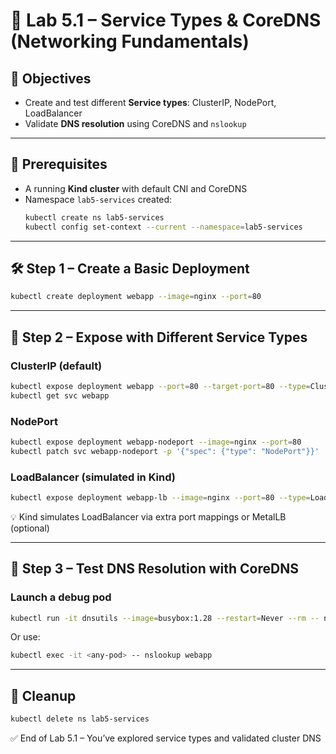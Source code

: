 # 🧪 Lab 5.1 – Service Types & CoreDNS (Networking Fundamentals)

## 🎯 Objectives
- Create and test different **Service types**: ClusterIP, NodePort, LoadBalancer
- Validate **DNS resolution** using CoreDNS and `nslookup`

---

## 🔧 Prerequisites
- A running **Kind cluster** with default CNI and CoreDNS
- Namespace `lab5-services` created:
  ```bash
  kubectl create ns lab5-services
  kubectl config set-context --current --namespace=lab5-services
  ```

---

## 🛠️ Step 1 – Create a Basic Deployment

```bash
kubectl create deployment webapp --image=nginx --port=80
```

---

## 🔁 Step 2 – Expose with Different Service Types

### ClusterIP (default)
```bash
kubectl expose deployment webapp --port=80 --target-port=80 --type=ClusterIP
kubectl get svc webapp
```

### NodePort
```bash
kubectl expose deployment webapp-nodeport --image=nginx --port=80
kubectl patch svc webapp-nodeport -p '{"spec": {"type": "NodePort"}}'
```

### LoadBalancer (simulated in Kind)
```bash
kubectl expose deployment webapp-lb --image=nginx --port=80 --type=LoadBalancer
```
💡 Kind simulates LoadBalancer via extra port mappings or MetalLB (optional)

---

## 🔎 Step 3 – Test DNS Resolution with CoreDNS

### Launch a debug pod
```bash
kubectl run -it dnsutils --image=busybox:1.28 --restart=Never --rm -- nslookup webapp
```

Or use:
```bash
kubectl exec -it <any-pod> -- nslookup webapp
```

---

## 🧼 Cleanup
```bash
kubectl delete ns lab5-services
```

✅ End of Lab 5.1 – You’ve explored service types and validated cluster DNS
